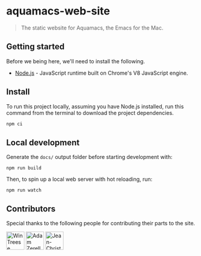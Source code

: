 # aquamacs-web-site

> The static website for Aquamacs, the Emacs for the Mac.

## Getting started

Before we being here, we'll need to install the following.

- [Node.js](https://nodejs.org/en/download/) - JavaScript runtime built on Chrome's V8 JavaScript engine.

## Install

To run this project locally, assuming you have Node.js installed, run this command from the terminal to download the project dependencies.

```js
npm ci
```

## Local development

Generate the `docs/` output folder before starting development with:

```
npm run build
```

Then, to spin up a local web server with hot reloading, run:

```
npm run watch
```

## Contributors

Special thanks to the following people for contributing their parts to the site.

<div style="display:inline;">
  <a href="https://github.com/treese"><img width="48" height="48" src="https://avatars0.githubusercontent.com/u/183602?s=460&v=4" alt="Win Treese"/></a>
  <a href="https://github.com/adamzerella"><img width="48" height="48" src="https://avatars0.githubusercontent.com/u/1501560?s=460&v=4" alt="Adam Zerella"/></a>
  <a href="https://github.com/brandelune"><img width="48" height="48" src="https://avatars1.githubusercontent.com/u/28946328?s=460&u=d886f03f6ea719df9fbc4b1542b9679c2db5877b&v=4" alt="Jean-Christophe Helary"/></a>
</div>
